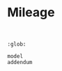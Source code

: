 <br>

# Mileage

<br>

```{toctree}
:glob:

model
addendum
```

<br>
<br>

<br>
<br>

<br>
<br>

<br>
<br>